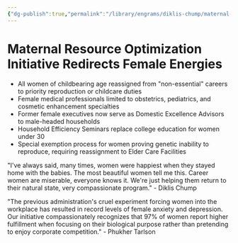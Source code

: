 ```yaml
---
{"dg-publish":true,"permalink":"/library/engrams/diklis-chump/maternal-resource-optimization-initiative-redirects-female-energies/","tags":["DC/Women","DC/AS4"]}
---
```


# Maternal Resource Optimization Initiative Redirects Female Energies

- All women of childbearing age reassigned from "non-essential" careers to priority reproduction or childcare duties
- Female medical professionals limited to obstetrics, pediatrics, and cosmetic enhancement specialties
- Former female executives now serve as Domestic Excellence Advisors to male-headed households
- Household Efficiency Seminars replace college education for women under 30
- Special exemption process for women proving genetic inability to reproduce, requiring reassignment to Elder Care Facilities

"I've always said, many times, women were happiest when they stayed home with the babies. The most beautiful women tell me this. Career women are miserable, everyone knows it. We're just helping them return to their natural state, very compassionate program." - Diklis Chump

"The previous administration's cruel experiment forcing women into the workplace has resulted in record levels of female anxiety and depression. Our initiative compassionately recognizes that 97% of women report higher fulfillment when focusing on their biological purpose rather than pretending to enjoy corporate competition." - Phukher Tarlson
